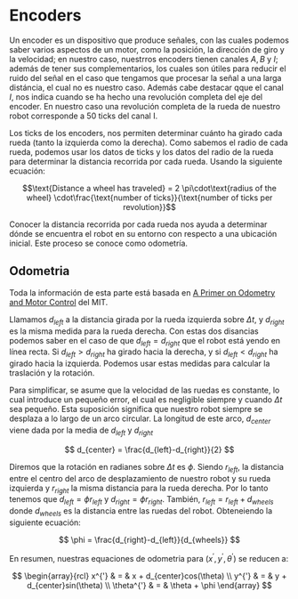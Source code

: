 # Encoders
Un encoder es un dispositivo que produce señales, con las cuales podemos saber varios aspectos de un motor, como la posición, la dirección de giro y la velocidad; en nuestro caso, nuestrros encoders tienen canales $A, B$ y $I$; además de tener sus complementarios, los cuales son útiles para reducir el ruido del señal en el caso que tengamos que procesar la señal a una larga distáncia, el cual no es nuestro caso. Además cabe destacar qque el canal $I$, nos indica cuando se ha hecho una revolución completa del eje del encoder. En nuestro caso una revolución completa de la rueda de nuestro robot corresponde a 50 ticks del canal I.

Los ticks de los encoders, nos permiten determinar cuánto ha girado cada rueda (tanto la izquierda como la derecha). Como sabemos el radio de cada rueda, podemos usar los datos de ticks y los datos del radio de la rueda para determinar la distancia recorrida por cada rueda. Usando la siguiente ecuación:

$$\text{Distance a wheel has traveled} = 2 \pi\cdot\text{radius of the wheel} \cdot\frac{\text{number of ticks}}{\text{number of ticks per revolution}}$$

Conocer la distancia recorrida por cada rueda nos ayuda a determinar dónde se encuentra el robot en su entorno con respecto a una ubicación inicial. Este proceso se conoce como odometría.

## Odometria

Toda la información de esta parte está basada en  [A Primer on Odometry and Motor Control](https://ocw.mit.edu/courses/6-186-mobile-autonomous-systems-laboratory-january-iap-2005/resources/odomtutorial/) del MIT.

Llamamos $d_{left}$ a la distancia girada por la rueda izquierda sobre $\Delta t$, y $d_{right}$ es la misma medida para la rueda derecha. Con estas dos disancias podemos saber en el caso de que $d_{left}=d_{right}$ que el robot está yendo en línea recta. Si $d_{left}\gt d_{right}$ ha girado hacia la derecha, y si $d_{left}\lt d_{right}$ ha girado hacia la izquierda. Podemos usar estas medidas para calcular la traslación y la rotación.

Para simplificar, se asume que la velocidad de las ruedas es constante, lo cual introduce un pequeño error, el cual es negligible siempre y cuando $\Delta t$ sea pequeño. Esta suposición significa que nuestro robot siempre se desplaza a lo largo de un arco circular. La longitud de este arco, $d_{center}$ viene dada por la media de $d_{left}$ y $d_{right}$

$$ d_{center} = \frac{d_{left}-d_{right}}{2} $$

Diremos que la rotación en radianes sobre $\Delta t$ es $\phi$. Siendo $r_{left}$, la distancia entre el centro del arco de desplazamiento de nuestro robot y su rueda izquierda y $r_{right}$ la misma distancia para la rueda derecha. Por lo tanto tenemos que $d_{left} = \phi{ r_{left} }$ y $d_{right} = \phi{ r_{right} }$. También, $r_{left} = r_{left} + d_{wheels}$ donde $d_{wheels}$ es la distancia entre las ruedas del robot. Obteneiendo la siguiente ecuación:

$$ \phi = \frac{d_{right}-d_{left}}{d_{wheels}} $$

En resumen, nuestras equaciones de odometria para $(x^{'}, y^{'}, \theta^{'})$ se reducen a:

$$ \begin{array}{rcl}
x^{'} & = & x + d_{center}cos(\theta) \\
y^{'} & = & y + d_{center}sin(\theta) \\
\theta^{'} & = &  \theta + \phi
\end{array} $$


